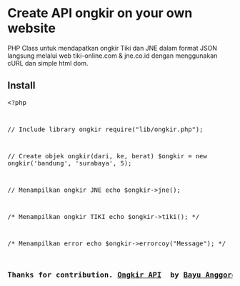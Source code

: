 # Create API ongkir on your own website
PHP Class untuk mendapatkan ongkir Tiki dan JNE dalam format JSON langsung melalui web tiki-online.com &amp; jne.co.id dengan menggunakan cURL dan simple html dom.<h2>Install</h2><pre>&lt;?php

// Include library ongkir
require("lib/ongkir.php");

// Create objek ongkir(dari, ke, berat)
$ongkir = new ongkir('bandung', 'surabaya', 5);

// Menampilkan ongkir JNE
echo $ongkir-&gt;jne();

/* Menampilkan ongkir TIKI
echo $ongkir-&gt;tiki();
*/

/* Menampilkan error
echo $ongkir-&gt;errorcoy("Message");
*/

<h3>Thanks for contribution. <a href="https://github.com/ncaneldiee/php-ongkir">Ongkir API</a>  by <a href="https://github.com/BayuAnggoroSakti/">Bayu Anggoro Sakti</a></h3>
